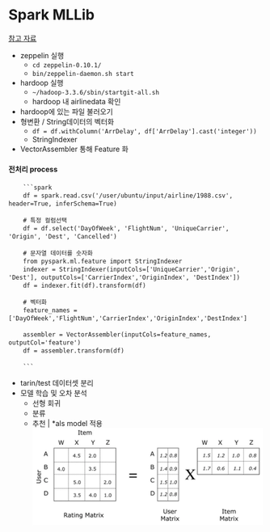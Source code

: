 # Spark MLLib 

[참고 자료](https://spark.apache.org/mllib/)

- zeppelin 실행 
    - `cd zeppelin-0.10.1/`
    - `bin/zeppelin-daemon.sh start`
- hardoop 실행
    - `~/hadoop-3.3.6/sbin/startgit-all.sh`
    - hardoop 내 airlinedata 확인 
- hardoop에 있는 파일 불러오기
- 형변환 / String데이터의 벡터화
    - `df = df.withColumn('ArrDelay', df['ArrDelay'].cast('integer'))`
    - StringIndexer 
- VectorAssembler 통해 Feature 화

#### 전처리 process

        ```spark
        df = spark.read.csv('/user/ubuntu/input/airline/1988.csv', header=True, inferSchema=True)

        # 특정 컬럼선택
        df = df.select('DayOfWeek', 'FlightNum', 'UniqueCarrier', 'Origin', 'Dest', 'Cancelled')

        # 문자열 데이터를 숫자화
        from pyspark.ml.feature import StringIndexer
        indexer = StringIndexer(inputCols=['UniqueCarrier','Origin', 'Dest'], outputCols=['CarrierIndex','OriginIndex', 'DestIndex'])
        df = indexer.fit(df).transform(df)
        
        # 벡터화
        feature_names = ['DayOfWeek','FlightNum','CarrierIndex','OriginIndex','DestIndex']

        assembler = VectorAssembler(inputCols=feature_names, outputCol='feature')
        df = assembler.transform(df)
        
        ```
- tarin/test 데이터셋 분리
- 모델 학습 및 오차 분석
    - 선형 회귀 
    - 분류 
    - 추천 | *als model 적용 
        ![alt text](image.png)



